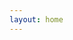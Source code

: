 ```yaml
---
layout: home
---
```

<script setup lang="ts">

import type { Repo,GithubRepo } from './types';
import RepoList from './components/RepoList.vue' 
import FocusRepoCard from './components/FocusRepoCard.vue' 
import reposData  from './data/repos.json'  
import { defaultRepoInfos,fetchRepos,updateRepos }  from './utils/fetchGithubRepos' 
import { ref } from 'vue'
import { getFocusRepo } from './utils/getFocusRepo'

 
const repos = ref<Repo[]>(reposData)
updateRepos(repos.value,defaultRepoInfos) 

const focusRepo = getFocusRepo(repos.value)

fetchRepos().then((data)=>{
   updateRepos(repos.value,data)
})
// <FocusRepoCard :repo="focusRepo"/>  

</script>

 
<RepoList :repos="repos" /> 
